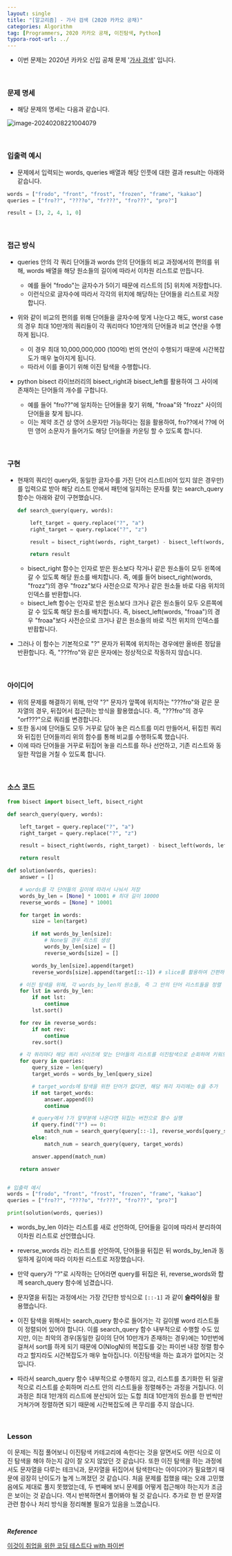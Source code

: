```yaml
---
layout: single
title: "[알고리즘] - 가사 검색 (2020 카카오 공채)"
categories: Algorithm
tag: [Programmers, 2020 카카오 공채, 이진탐색, Python]
typora-root-url: ../
---
```






- 이번 문제는 2020년 카카오 신입 공채 문제 '[가사 검색](https://school.programmers.co.kr/learn/courses/30/lessons/60060)' 입니다.



<br/>

### 문제 명세

- 해당 문제의 명세는 다음과 같습니다.

![image-20240208221004079](/images/2024-02-08-alg9/image-20240208221004079.png)

<br/>



### 입출력 예시

- 문제에서 입력되는 words, queries 배열과 해당 인풋에 대한 결과 result는 아래와 같습니다.

```python
words = ["frodo", "front", "frost", "frozen", "frame", "kakao"]
queries = ["fro??", "????o", "fr???", "fro???", "pro?"]

result = [3, 2, 4, 1, 0]
```



<br/>

### 접근 방식

- queries 안의 각 쿼리 단어들과 words 안의 단어들의 비교 과정에서의 편의를 위해, words 배열을 해당 원소들의 길이에 따라서 이차원 리스트로 만듭니다.
  - 예를 들어 "frodo"는 글자수가 5이기 때문에 리스트의 [5] 위치에 저장합니다.
  - 이런식으로 글자수에 따라서 각각의 위치에 해당하는 단어들을 리스트로 저장합니다.

- 위와 같이 비교의 편의를 위해 단어들을 글자수에 맞게 나눈다고 해도, worst case의 경우 최대 10만개의 쿼리들이 각 쿼리마다 10만개의 단어들과 비교 연산을 수행하게 됩니다.
  - 이 경우 최대 10,000,000,000 (100억) 번의 연산이 수행되기 때문에 시간복잡도가 매우 높아지게 됩니다.
  - 따라서 이를 줄이기 위해 이진 탐색을 수행합니다.
- python bisect 라이브러리의 bisect_right과 bisect_left를 활용하여 그 사이에 존재하는 단어들의 개수를 구합니다.
  - 예를 들어 "fro??"에 일치하는 단어들을 찾기 위해, "froaa"와 "frozz" 사이의 단어들을 찾게 됩니다.
  - 이는 제약 조건 상 영어 소문자만 가능하다는 점을 활용하여, fro??에서 ??에 어떤 영어 소문자가 들어가도 해당 단어들을 카운팅 할 수 있도록 합니다.



<br/>

### 구현

- 현재의 쿼리인 query와, 동일한 글자수를 가진 단어 리스트(비어 있지 않은 경우만)를 입력으로 받아 해당 리스트 안에서 패턴에 일치하는 문자를 찾는 search_query함수는 아래와 같이 구현했습니다.

  ```python
  def search_query(query, words):
  
      left_target = query.replace("?", "a")
      right_target = query.replace("?", "z")
  
      result = bisect_right(words, right_target) - bisect_left(words, left_target)
  
      return result
  ```

  - bisect_right 함수는 인자로 받은 원소보다 작거나 같은 원소들이 모두 왼쪽에 갈 수 있도록 해당 원소를 배치합니다. 즉, 예를 들어 bisect_right(words, "frozz")의 경우 "frozz"보다 사전순으로 작거나 같은 원소들 바로 다음 위치의 인덱스를 반환합니다.
  - bisect_left 함수는 인자로 받은 원소보다 크거나 같은 원소들이 모두 오른쪽에 갈 수 있도록 해당 원소를 배치합니다. 즉, bisect_left(words, "froaa")의 경우 "froaa"보다 사전순으로 크거나 같은 원소들의 바로 직전 위치의 인덱스를 반홥합니다.

- 그러나 이 함수는 기본적으로 "?" 문자가 뒤쪽에 위치하는 경우에만 올바른 정답을 반환합니다. 즉, "???fro"와 같은 문자에는 정상적으로 작동하지 않습니다.



<br/>

### 아이디어

- 위의 문제를 해결하기 위해, 만약 "?" 문자가 앞쪽에 위치하는 "???fro"와 같은 문자열의 경우, 뒤집어서 접근하는 방식을 활용했습니다. 즉, "???fro"의 경우 "orf???"으로 쿼리를 변경합니다. 
- 또한 동시에 단어들도 모두 거꾸로 담아 놓은 리스트를 미리 만들어서, 뒤집힌 쿼리와 뒤집힌 단어들끼리 위의 함수를 통해 비교를 수행하도록 했습니다.
- 이에 따라 단어들을 거꾸로 뒤집어 놓을 리스트를 하나 선언하고, 기존 리스트와 동일한 작업을 거칠 수 있도록 합니다.



<br/>

### 소스 코드

```python
from bisect import bisect_left, bisect_right

def search_query(query, words):

    left_target = query.replace("?", "a")
    right_target = query.replace("?", "z")

    result = bisect_right(words, right_target) - bisect_left(words, left_target)

    return result

def solution(words, queries):
    answer = []

    # words를 각 단어들의 길이에 따라서 나눠서 저장
    words_by_len = [None] * 10001 # 최대 길이 10000
    reverse_words = [None] * 10001

    for target in words:
        size = len(target)

        if not words_by_len[size]:
            # None일 경우 리스트 생성
            words_by_len[size] = []
            reverse_words[size] = []

        words_by_len[size].append(target)
        reverse_words[size].append(target[::-1]) # slice를 활용하여 간편하게 뒤집기

    # 이진 탐색을 위해, 각 words_by_len의 원소들, 즉 그 안의 단어 리스트들을 정렬
    for lst in words_by_len:
        if not lst:
            continue
        lst.sort()

    for rev in reverse_words:
        if not rev:
            continue
        rev.sort()

    # 각 쿼리마다 해당 쿼리 사이즈에 맞는 단어들의 리스트를 이진탐색으로 순회하며 키워드가 일치하는지 확인
    for query in queries:
        query_size = len(query)
        target_words = words_by_len[query_size]

        # target_words에 탐색을 위한 단어가 없다면, 해당 쿼리 자리에는 0을 추가
        if not target_words:
            answer.append(0)
            continue

        # query에서 ?가 앞부분에 나온다면 뒤집는 버전으로 함수 실행
        if query.find("?") == 0:
            match_num = search_query(query[::-1], reverse_words[query_size])
        else:
            match_num = search_query(query, target_words)

        answer.append(match_num)

    return answer


# 입출력 예시
words = ["frodo", "front", "frost", "frozen", "frame", "kakao"]
queries = ["fro??", "????o", "fr???", "fro???", "pro?"]

print(solution(words, queries))
```

- words_by_len 이라는 리스트를 새로 선언하여, 단어들을 길이에 따라서 분리하여 이차원 리스트로 선언했습니다.

- reverse_words 라는 리스트를 선언하여, 단어들을 뒤집은 뒤 words_by_len과 동일하게 길이에 따라 이차원 리스트로 저장했습니다.

- 만약 query가 "?"로 시작하는 단어라면 query를 뒤집은 뒤, reverse_words와 함께 search_query 함수에 넘겼습니다.

- 문자열을 뒤집는 과정에서는 가장 간단한 방식으로 `[::-1]` 과 같이 **슬라이싱**을 활용했습니다.

- 이진 탐색을 위해서는 search_query 함수로 들어가는 각 길이별 word 리스트들이 정렬되어 있어야 합니다. 이를 search_query 함수 내부적으로 수행할 수도 있지만, 이는 최악의 경우(동일한 길이의 단어 10만개가 존재하는 경우)에는 10만번에 걸쳐서 sort를 하게 되기 때문에 O(NlogN)의 복잡도를 갖는 파이썬 내장 정렬 함수라고 할지라도 시간복잡도가 매우 높아집니다. 이진탐색을 하는 효과가 없어지는 것입니다.

- 따라서 search_query 함수 내부적으로 수행하지 않고, 리스트를 초기화한 뒤 일괄적으로 리스트를 순회하며 리스트 안의 리스트들을 정렬해주는 과정을 거칩니다. 이 과정은 최대 1만개의 리스트에 분산되어 있는 도합 최대 10만개의 원소를 한 번씩만 거쳐가며 정렬하면 되기 때문에 시간복잡도에 큰 무리를 주지 않습니다.

  

<br/>

### Lesson

이 문제는 직접 풀어보니 이진탐색 카테고리에 속한다는 것을 알면서도 어떤 식으로 이진 탐색을 해야 하는지 감이 잘 오지 않았던 것 같습니다. 또한 이진 탐색을 하는 과정에서도 문자열을 다루는 테크닉과, 문자열을 뒤집어서 탐색한다는 아이디어가 필요했기 때문에 굉장히 난이도가 높게 느껴졌던 것 같습니다. 처음 문제를 접했을 때는 오래 고민했음에도 제대로 풀지 못했었는데, 두 번째에 보니 문제를 어떻게 접근해야 하는지가 조금은 보이는 것 같습니다. 역시 반복하면서 풀어봐야 될 것 같습니다. 추가로 한 번 문자열 관련 함수나 처리 방식을 정리해볼 필요가 있음을 느꼈습니다.



<br/>

***Reference***

[이것이 취업을 위한 코딩 테스트다 with 파이썬](https://www.yes24.com/Product/Goods/91433923)
